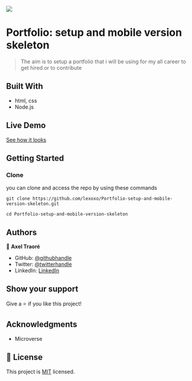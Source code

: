 ![](https://img.shields.io/badge/Microverse-blueviolet)

# Portfolio: setup and mobile version skeleton

> The aim is to setup a portfolio that i will be using for my all career to get hired or to contribute


## Built With

- html, css
- Node.js

## Live Demo

[See how it looks](https://lexoxo.github.io/Portfolio-setup-and-mobile-version-skeleton/)


## Getting Started

### Clone
you can clone and access the repo by using these commands

`git clone https://github.com/lexoxo/Portfolio-setup-and-mobile-version-skeleton.git`

`cd Portfolio-setup-and-mobile-version-skeleton`
 

## Authors

👤 **Axel Traoré**

- GitHub: [@githubhandle](https://github.com/lexoxo)
- Twitter: [@twitterhandle](https://twitter.com/axel_traore)
- LinkedIn: [LinkedIn](https://linkedin.com/in/axel-traoré-06110577/)

## Show your support

Give a ⭐️ if you like this project!

## Acknowledgments

- Microverse

## 📝 License

This project is [MIT](./MIT.md) licensed.
